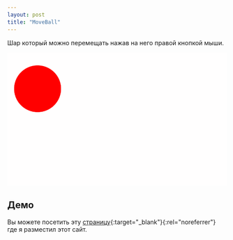 ```yaml
---
layout: post
title: "MoveBall"
---
```


Шар который можно перемещать нажав на него правой кнопкой мыши.

![screenshot 2](/assets/img/projects/muve_ball.gif)

## Демо

Вы можете посетить эту [страницу](https://evgenyyushko.github.io/MoveBall/){:target="_blank"}{:rel="noreferrer"}
где я разместил этот сайт.